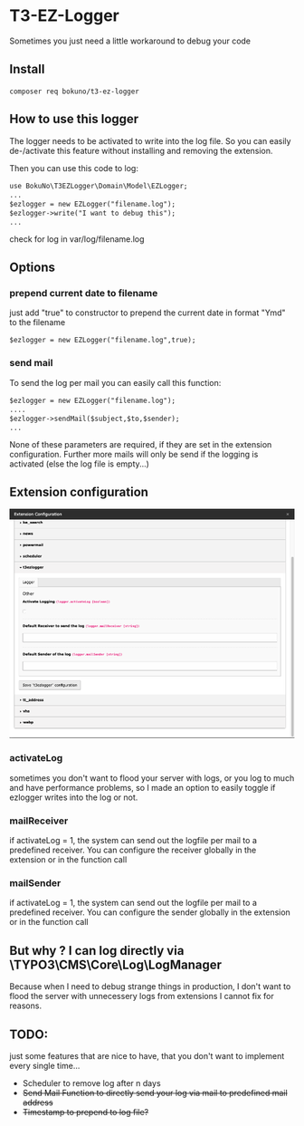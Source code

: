 # T3-EZ-Logger
Sometimes you just need a little workaround to debug your code

## Install
```
composer req bokuno/t3-ez-logger
```
## How to use this logger
The logger needs to be activated to write into the log file. So you can easily de-/activate this feature without installing and removing the extension.

Then you can use this code to log:
```
use BokuNo\T3EZLogger\Domain\Model\EZLogger;
...
$ezlogger = new EZLogger("filename.log");
$ezlogger->write("I want to debug this");
...
```
check for log in var/log/filename.log

## Options
### prepend current date to filename
just add "true" to constructor to prepend the current date in format "Ymd" to the filename
```
$ezlogger = new EZLogger("filename.log",true);
```

### send mail
To send the log per mail you can easily call this function:
```
$ezlogger = new EZLogger("filename.log");
....
$ezlogger->sendMail($subject,$to,$sender);
...
```
None of these parameters are required, if they are set in the extension configuration. Further more mails will only be send if the logging is activated (else the log file is empty...)


## Extension configuration
![Extension configuration](Documentation/Images/ExtensionConfiguration.png)
### activateLog
sometimes you don't want to flood your server with logs, or you log to much and have performance problems, so I made an option to easily toggle if ezlogger writes into the log or not.

### mailReceiver
if activateLog = 1, the system can send out the logfile per mail to a predefined receiver. You can configure the receiver globally in the extension or in the function call

### mailSender
if activateLog = 1, the system can send out the logfile per mail to a predefined receiver. You can configure the sender globally in the extension or in the function call



## But why ? I can log directly via \TYPO3\CMS\Core\Log\LogManager

Because when I need to debug strange things in production, I don't want to flood the server with unnecessery logs from extensions I cannot fix for reasons.

## TODO:
just some features that are nice to have, that you don't want to implement every single time...
- Scheduler to remove log after n days
- ~~Send Mail Function to directly send your log via mail to predefined mail address~~
- ~~Timestamp to prepend to log file?~~
